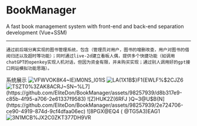 # BookManager
A fast book management system with front-end and back-end separation development (Vue+SSM)
****
    通过前后端分离实现的图书管理系统，包含（管理员对用户，图书的增删改查，用户对图书的借阅归还以及超时等功能）；同时通过live-2d建立看板人偶，提供多个快捷功能（如调用chatGPT的openkey实现人机对话，但因为资金有限，并未购买实现；通过别人调用好的gpt接口网站模拟功能思路）。
  
系统展示
![VFWVOK8K4~IE}M0NS_I01IS](https://github.com/EliteDon/BookManager/assets/98257939/63306e0b-6aec-486a-83f5-3eb08c343b97)
![LA(1X1B$}F1{EWLF%$2CJZ6](https://github.com/EliteDon/BookManager/assets/98257939/41bc2f9f-9cc2-4ceb-9fab-a14daee2e4ea)
![`TSZT0%3ZAK8ACRJ~SN~%L7](https://github.com/EliteDon/BookManager/assets/98257939/d8b317e9-c85b-4f95-a706-2e61337f9583)
![Z)HUK2Z(6RFJ }Q~3@U$B{N](https://github.com/EliteDon/BookManager/assets/98257939/2e724706-ce90-4919-874d-9cf4dfaa06ec)
![8PGX@EQ`4 ( @TG5A3)EAG1](https://github.com/EliteDon/BookManager/assets/98257939/77fdb770-7ba4-4323-a120-ec50c48c1e77)
![3N1MCB%JX2C0ZKT377DH9VR](https://github.com/EliteDon/BookManager/assets/98257939/3d8f643b-76e0-4ba5-8eb0-727aa5d64c49)
